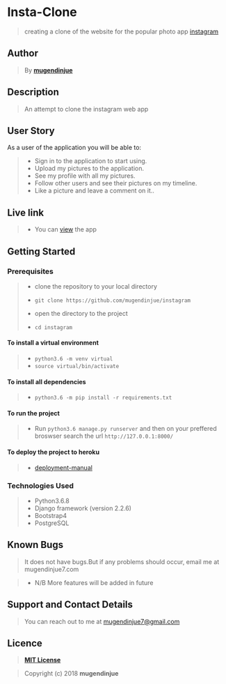 # Insta-Clone

> creating a clone of the website for the popular photo app [instagram](https://www.instagram.com/)

## Author

> By **[mugendinjue](https://github.com/mugendinjue)**

## Description

> An attempt to clone the instagram web app

## User Story

As a user of the application you will be able to:

> + Sign in to the application to start using.
> + Upload my pictures to the application.
> + See my profile with all my pictures.
> + Follow other users and see their pictures on my timeline.
> + Like a picture and leave a comment on it..

## Live link

> + You can [view](https://mugendinstaclone.herokuapp.com/) the app 

## Getting Started

### Prerequisites

> + clone the repository to your local directory
> * ```git clone https://github.com/mugendinjue/instagram```
> + open the directory to the project
> * ```cd instagram```

#### To install a virtual environment

> * ```python3.6 -m venv virtual``` 
> * ```source virtual/bin/activate```

#### To install all dependencies

> * ```python3.6 -m pip install -r requirements.txt```

#### To run the project

> * Run ```python3.6 manage.py runserver``` and then on your preffered broswser search the url ```http://127.0.0.1:8000/``` 

#### To deploy the project to heroku

> * [deployment-manual](https://github.com/jakhax/deploying-django-to-heroku-manual)

### Technologies Used

> * Python3.6.8
> * Django framework (version 2.2.6)
> * Bootstrap4
> * PostgreSQL

## Known Bugs

> It does not have bugs.But if any problems should occur, email me at mugendinjue7.com

> * N/B More features will be added in future

## Support and Contact Details

> You can reach out to me at mugendinjue7@gmail.com

## Licence

> **[MIT License](LICENSE)**

> Copyright (c) 2018 **mugendinjue**



